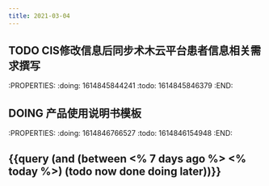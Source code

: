 ```yaml
---
title: 2021-03-04
---
```


## TODO CIS修改信息后同步术木云平台患者信息相关需求撰写
:PROPERTIES:
:doing: 1614845844241
:todo: 1614845846379
:END:
## DOING 产品使用说明书模板
:PROPERTIES:
:doing: 1614846766527
:todo: 1614846154948
:END:
## {{query (and (between <% 7 days ago %> <% today %>) (todo now done doing later))}}
